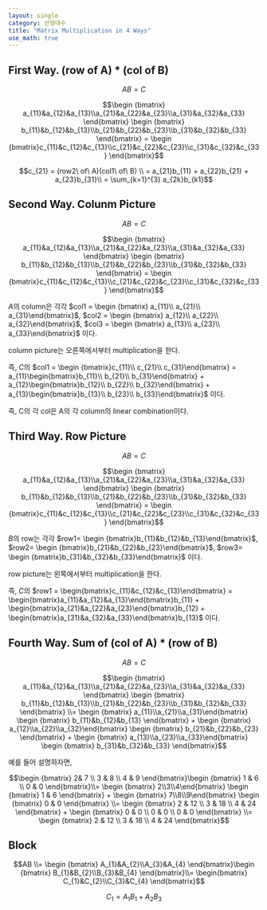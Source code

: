 ```yaml
---
layout: single
category: 선형대수
title: "Matrix Multiplication in 4 Ways"
use_math: true
---
```

## First Way. (row of A) * (col of B)

$$ AB = C$$

$$\begin {bmatrix} a_{11}&a_{12}&a_{13}\\a_{21}&a_{22}&a_{23}\\a_{31}&a_{32}&a_{33} \end{bmatrix} \begin {bmatrix} b_{11}&b_{12}&b_{13}\\b_{21}&b_{22}&b_{23}\\b_{31}&b_{32}&b_{33} \end{bmatrix} = \begin {bmatrix}c_{11}&c_{12}&c_{13}\\c_{21}&c_{22}&c_{23}\\c_{31}&c_{32}&c_{33} \end{bmatrix}$$

$$c_{21}  = (row2\ of\ A)(col1\ of\ B) \\ = a_{21}b_{11} + a_{22}b_{21} + a_{23}b_{31}\\ = \sum_{k=1}^{3} a_{2k}b_{k1}$$


## Second Way. Colunm Picture

$$ AB = C$$

$$\begin {bmatrix} a_{11}&a_{12}&a_{13}\\a_{21}&a_{22}&a_{23}\\a_{31}&a_{32}&a_{33} \end{bmatrix} \begin {bmatrix} b_{11}&b_{12}&b_{13}\\b_{21}&b_{22}&b_{23}\\b_{31}&b_{32}&b_{33} \end{bmatrix} = \begin {bmatrix}c_{11}&c_{12}&c_{13}\\c_{21}&c_{22}&c_{23}\\c_{31}&c_{32}&c_{33} \end{bmatrix}$$

$A$의 column은 각각  $col1 = \begin {bmatrix} a_{11}\\
a_{21}\\
a_{31}\end{bmatrix}$, $col2 = \begin {bmatrix} a_{12}\\
a_{22}\\
a_{32}\end{bmatrix}$, $col3 = \begin {bmatrix} a_{13}\\
a_{23}\\
a_{33}\end{bmatrix}$ 이다.

column picture는 오른쪽에서부터 multiplication을 한다.

즉, $C$의 $col1 = \begin {bmatrix}c_{11}\\
c_{21}\\
c_{31}\end{bmatrix} 
= a_{11}\begin{bmatrix}b_{11}\\
b_{21}\\
b_{31}\end{bmatrix} + a_{12}\begin{bmatrix}b_{12}\\
b_{22}\\
b_{32}\end{bmatrix} + a_{13}\begin{bmatrix}b_{13}\\
b_{23}\\
b_{33}\end{bmatrix}$ 이다.

즉, C의 각 col은 A의 각 column의 linear combination이다.

## Third Way. Row Picture

$$ AB = C$$

$$\begin {bmatrix} a_{11}&a_{12}&a_{13}\\a_{21}&a_{22}&a_{23}\\a_{31}&a_{32}&a_{33} \end{bmatrix} \begin {bmatrix} b_{11}&b_{12}&b_{13}\\b_{21}&b_{22}&b_{23}\\b_{31}&b_{32}&b_{33} \end{bmatrix} = \begin {bmatrix}c_{11}&c_{12}&c_{13}\\c_{21}&c_{22}&c_{23}\\c_{31}&c_{32}&c_{33} \end{bmatrix}$$

$B$의 row는 각각 $row1= \begin {bmatrix}b_{11}&b_{12}&b_{13}\end{bmatrix}$, $row2= \begin {bmatrix}b_{21}&b_{22}&b_{23}\end{bmatrix}$, $row3= \begin {bmatrix}b_{31}&b_{32}&b_{33}\end{bmatrix}$ 이다.

row picture는 왼쪽에서부터 multiplication을 한다.

즉, $C$의 $row1 = \begin{bmatrix}c_{11}&c_{12}&c_{13}\end{bmatrix} = \begin{bmatrix}a_{11}&a_{12}&a_{13}\end{bmatrix}b_{11} + \begin{bmatrix}a_{21}&a_{22}&a_{23}\end{bmatrix}b_{12} + \begin{bmatrix}a_{31}&a_{32}&a_{33}\end{bmatrix}b_{13}$ 이다.

## Fourth Way. Sum of (col of A) * (row of B)

$$ AB = C$$

$$\begin {bmatrix} a_{11}&a_{12}&a_{13}\\a_{21}&a_{22}&a_{23}\\a_{31}&a_{32}&a_{33} \end{bmatrix} \begin {bmatrix} b_{11}&b_{12}&b_{13}\\b_{21}&b_{22}&b_{23}\\b_{31}&b_{32}&b_{33} \end{bmatrix} \\= \begin {bmatrix} a_{11}\\a_{21}\\a_{31}\end{bmatrix} \begin {bmatrix} b_{11}&b_{12}&b_{13} \end{bmatrix} + \begin {bmatrix} a_{12}\\a_{22}\\a_{32}\end{bmatrix} \begin {bmatrix} b_{21}&b_{22}&b_{23} \end{bmatrix} + \begin {bmatrix} a_{13}\\a_{23}\\a_{33}\end{bmatrix} \begin {bmatrix} b_{31}&b_{32}&b_{33} \end{bmatrix}$$

예를 들어 설명하자면, 

$$\begin {bmatrix} 2& 7 \\ 3 & 8 \\ 4 & 9 \end{bmatrix}\begin {bmatrix} 1 & 6 \\ 0 & 0 \end{bmatrix}\\= \begin {bmatrix} 2\\3\\4\end{bmatrix} \begin {bmatrix} 1 & 6 \end{bmatrix} + \begin {bmatrix} 7\\8\\9\end{bmatrix} \begin {bmatrix} 0 & 0 \end{bmatrix} \\= \begin {bmatrix} 2 & 12 \\ 3 & 18 \\ 4 & 24 \end{bmatrix} + \begin {bmatrix} 0 & 0 \\ 0 & 0 \\ 0 & 0 \end{bmatrix} \\= \begin {bmatrix} 2 & 12 \\ 3 & 18 \\ 4 & 24 \end{bmatrix}$$


## Block 

$$AB \\= \begin {bmatrix} A_{1}&A_{2}\\A_{3}&A_{4} \end{bmatrix}\begin {bmatrix} B_{1}&B_{2}\\B_{3}&B_{4} \end{bmatrix}\\= \begin{bmatrix} C_{1}&C_{2}\\C_{3}&C_{4} \end{bmatrix}$$

$$C_{1} = A_{1}B_{1} + A_{2}B_{3}$$



